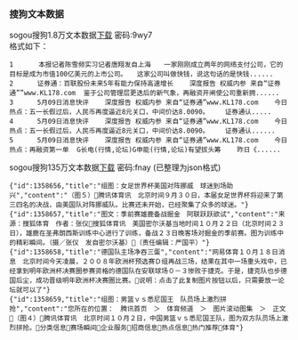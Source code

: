 ### 搜狗文本数据  

sogou搜狗1.8万文本数据[下载](https://pan.baidu.com/s/1bbubyA-4UeST8i6jdN60ow) 密码:9wy7  
格式如下：
```
1	　　本报记者陈雪频实习记者唐翔发自上海　　一家刚刚成立两年的网络支付公司，它的目标是成为市值100亿美元的上市公司。　　这家公司叫做快钱，说这句话的是快钱......
2	   证券通：百联股份未来5年有能力保持高速增长    深度报告 权威内参 来自“证券通””www.KL178.com  鉴于公司管理层更迭后的新气象，再融资开闸使公司重新拥......
3	   5月09日消息快评    深度报告 权威内参 来自“证券通”www.KL178.com    今日热点：五一长假过后，人民币再度逼近8元关口，中间价达8.0090。    证券通认.....
4	   5月09日消息快评    深度报告 权威内参 来自“证券通”www.KL178.com    今日热点：五一长假过后，人民币再度逼近8元关口，中间价达8.0090。    证券通认......
5	   5月09日消息快评    深度报告 权威内参 来自“证券通”www.KL178.com    今日热点：再融资第一单  G长电(行情,论坛)G申能(行情,论坛)有望拔头筹    昨日《......
```
sogou搜狗135万文本数据[下载](https://pan.baidu.com/s/148lEUjTjwlLbG4tY0l1LIw) 密码:fnay (已整理为json格式)
```
{"id":1358656,"title":"组图：女足世界杯美国对阵挪威　球迷到场助兴","content":"（图５）腾讯体育讯　北京时间９月３０日，本届女足世界杯将迎来了第三四名的决战，由美国队对阵挪威队。比赛还未开始，已经聚集了众多的球迷。"}
{"id":1358657,"title":"图文：季前赛雄鹿备战掘金　阿联跃跃欲试","content":"来源：搜狐体育　作者：张仪搜狐体育讯　美国密尔沃基当地时间１０月２２日（北京时间２３日），雄鹿在圣弗朗西斯训练中心进行了训练，备战２３日晚客场对掘金的季前赛。图为训练中的精彩瞬间。（摄／张仪　发自密尔沃基）（责任编辑：严国平）"}
{"id":1358658,"title":"德国队主场净吞三蛋","content":"网易体育１０月１８日消息　北京时间今天凌晨，２００８年欧洲杯预选赛Ｄ组再战三场，结果在其中一场重头戏中，已经拿到明年欧洲杯决赛圈参赛资格的德国队在安联球场０－３惨败于捷克。于是，捷克队也步德国后尘，成功晋级明年欧洲杯决赛圈比赛。说明：点击了此复制图片按钮以后，只需要放一论坛就可以了"}
{"id":1358659,"title":"组图：男篮ｖｓ悉尼国王　队员场上激烈拼抢","content":"您所在的位置：　腾讯首页　＞　体育频道　＞　图片滚动图集　＞　正文（图４）腾讯体育讯　北京时间１０月２日，中国男篮ｖｓ悉尼国王队，图为双方队员场上激烈拼抢。分类信息赛场瞬间企业服务招商信息热点信息热门推荐体育"}
```
